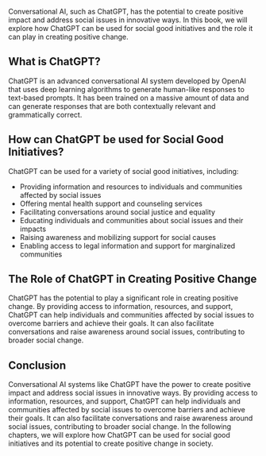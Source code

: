 
Conversational AI, such as ChatGPT, has the potential to create positive impact and address social issues in innovative ways. In this book, we will explore how ChatGPT can be used for social good initiatives and the role it can play in creating positive change.

What is ChatGPT?
----------------

ChatGPT is an advanced conversational AI system developed by OpenAI that uses deep learning algorithms to generate human-like responses to text-based prompts. It has been trained on a massive amount of data and can generate responses that are both contextually relevant and grammatically correct.

How can ChatGPT be used for Social Good Initiatives?
----------------------------------------------------

ChatGPT can be used for a variety of social good initiatives, including:

* Providing information and resources to individuals and communities affected by social issues
* Offering mental health support and counseling services
* Facilitating conversations around social justice and equality
* Educating individuals and communities about social issues and their impacts
* Raising awareness and mobilizing support for social causes
* Enabling access to legal information and support for marginalized communities

The Role of ChatGPT in Creating Positive Change
-----------------------------------------------

ChatGPT has the potential to play a significant role in creating positive change. By providing access to information, resources, and support, ChatGPT can help individuals and communities affected by social issues to overcome barriers and achieve their goals. It can also facilitate conversations and raise awareness around social issues, contributing to broader social change.

Conclusion
----------

Conversational AI systems like ChatGPT have the power to create positive impact and address social issues in innovative ways. By providing access to information, resources, and support, ChatGPT can help individuals and communities affected by social issues to overcome barriers and achieve their goals. It can also facilitate conversations and raise awareness around social issues, contributing to broader social change. In the following chapters, we will explore how ChatGPT can be used for social good initiatives and its potential to create positive change in society.
